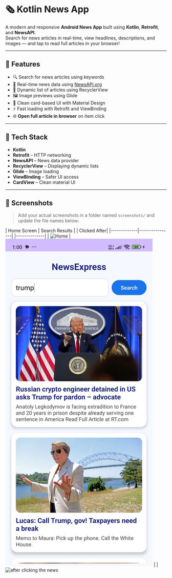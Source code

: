 # 🗞️ Kotlin News App

A modern and responsive **Android News App** built using **Kotlin**, **Retrofit**, and **NewsAPI**.  
Search for news articles in real-time, view headlines, descriptions, and images — and tap to read full articles in your browser!

---

## 📱 Features

- 🔍 Search for news articles using keywords  
- 📰 Real-time news data using [NewsAPI.org](https://newsapi.org/)
- 🧩 Dynamic list of articles using RecyclerView
- 🖼️ Image previews using Glide
- 🎨 Clean card-based UI with Material Design
- ⚡ Fast loading with Retrofit and ViewBinding
- 🌐 **Open full article in browser** on item click

---

## 🚀 Tech Stack

- **Kotlin**
- **Retrofit** – HTTP networking
- **NewsAPI** – News data provider
- **RecyclerView** – Displaying dynamic lists
- **Glide** – Image loading
- **ViewBinding** – Safer UI access
- **CardView** – Clean material UI

---

## 📸 Screenshots

> Add your actual screenshots in a folder named `screenshots/` and update the file names below:

| Home Screen | Search Results | | Clicked After|
|-------------|----------------| |--------------|
| ![Home](screenshots/news1.jpg) | ![Search](app/screenshots/news2.jpg) | |![after clicking the news](screenshots/news3.jpg) 


